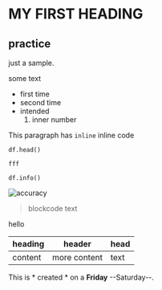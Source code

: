 # MY FIRST HEADING
## practice

just a sample.

some text

+ first time
+ second time
 + intended
    1. inner number
    
This paragraph has `inline` inline code
```
df.head()

fff
```
```
df.info()
```
![accuracy](https://user-images.githubusercontent.com/67892708/87310399-8c8cc700-c53b-11ea-9a51-434fc98d67ea.png)


> blockcode text

hello

| heading | header | head |
| --- | --- | --- |
| content | more content | text |

This is * created * on a **Friday** --Saturday--.
